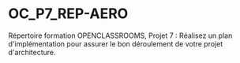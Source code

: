 # OC_P7_REP-AERO
Répertoire formation OPENCLASSROOMS, Projet 7 : Réalisez un plan d'implémentation pour assurer le bon déroulement de votre projet d'architecture.
